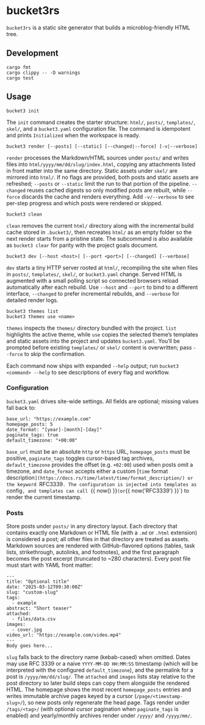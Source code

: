 # bucket3rs

`bucket3rs` is a static site generator that builds a microblog-friendly HTML tree.

## Development

```
cargo fmt
cargo clippy -- -D warnings
cargo test
```

## Usage

```
bucket3 init
```

The `init` command creates the starter structure: `html/`, `posts/`, `templates/`, `skel/`, and a `bucket3.yaml` configuration file. The command is idempotent and prints `Initialized` when the workspace is ready.

```
bucket3 render [--posts] [--static] [--changed|--force] [-v|--verbose]
```

`render` processes the Markdown/HTML sources under `posts/` and writes files into `html/yyyy/mm/dd/slug/index.html`, copying any attachments listed in front matter into the same directory. Static assets under `skel/` are mirrored into `html/`. If no flags are provided, both posts and static assets are refreshed; `--posts` or `--static` limit the run to that portion of the pipeline. `--changed` reuses cached digests so only modified posts are rebuilt, while `--force` discards the cache and renders everything. Add `-v/--verbose` to see per-step progress and which posts were rendered or skipped.

```
bucket3 clean
```

`clean` removes the current `html/` directory along with the incremental build cache stored in `.bucket3/`, then recreates `html/` as an empty folder so the next render starts from a pristine state. The subcommand is also available as `bucket3 clear` for parity with the project goals document.

```
bucket3 dev [--host <host>] [--port <port>] [--changed] [--verbose]
```

`dev` starts a tiny HTTP server rooted at `html/`, recompiling the site when files in `posts/`, `templates/`, `skel/`, or `bucket3.yaml` change. Served HTML is augmented with a small polling script so connected browsers reload automatically after each rebuild. Use `--host` and `--port` to bind to a different interface, `--changed` to prefer incremental rebuilds, and `--verbose` for detailed render logs.

```
bucket3 themes list
bucket3 themes use <name>
```

`themes` inspects the `themes/` directory bundled with the project. `list` highlights the active theme, while `use` copies the selected theme’s templates and static assets into the project and updates `bucket3.yaml`. You’ll be prompted before existing `templates/` or `skel/` content is overwritten; pass `--force` to skip the confirmation.

Each command now ships with expanded `--help` output; run `bucket3 <command> --help` to see descriptions of every flag and workflow.

### Configuration

`bucket3.yaml` drives site-wide settings. All fields are optional; missing values fall back to:

```
base_url: "https://example.com"
homepage_posts: 5
date_format: "[year]-[month]-[day]"
paginate_tags: true
default_timezone: "+00:00"
```

`base_url` must be an absolute `http` or `https` URL, `homepage_posts` must be positive, `paginate_tags` toggles cursor-based tag archives, `default_timezone` provides the offset (e.g. `+02:00`) used when posts omit a timezone, and `date_format` accepts either a custom [`time` format description`](https://docs.rs/time/latest/time/format_description/) or the keyword `RFC3339`. The configuration is injected into templates as `config`, and templates can call `{{ now() }}` (or `{{ now('RFC3339') }}`) to render the current timestamp.

### Posts

Store posts under `posts/` in any directory layout. Each directory that contains exactly one Markdown or HTML file (with a `.md` or `.html` extension) is considered a post; all other files in that directory are treated as assets. Markdown sources are rendered with GitHub-flavored options (tables, task lists, strikethrough, autolinks, and footnotes), and the first paragraph becomes the post excerpt (truncated to ~280 characters). Every post file must start with YAML front matter:

```
---
title: "Optional title"
date: "2025-03-12T09:30:00Z"
slug: "custom-slug"
tags:
  - example
abstract: "Short teaser"
attached:
  - files/data.csv
images:
  - cover.jpg
video_url: "https://example.com/video.mp4"
---
Body goes here...
```

`slug` falls back to the directory name (kebab-cased) when omitted. Dates may use RFC 3339 or a naive `YYYY-MM-DD HH:MM:SS` timestamp (which will be interpreted with the configured `default_timezone`), and the permalink for a post is `/yyyy/mm/dd/slug/`. The `attached` and `images` lists stay relative to the post directory so later build steps can copy them alongside the rendered HTML. The homepage shows the most recent `homepage_posts` entries and writes immutable archive pages keyed by a cursor (`/page/<timestamp-slug>/`), so new posts only regenerate the head page. Tags render under `/tags/<tag>/` (with optional cursor pagination when `paginate_tags` is enabled) and yearly/monthly archives render under `/yyyy/` and `/yyyy/mm/`.
